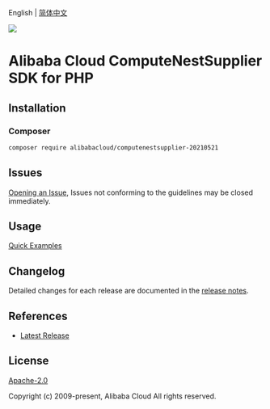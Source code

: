 English | [简体中文](README-CN.md)

![](https://aliyunsdk-pages.alicdn.com/icons/AlibabaCloud.svg)

# Alibaba Cloud ComputeNestSupplier SDK for PHP

## Installation

### Composer

```bash
composer require alibabacloud/computenestsupplier-20210521
```

## Issues

[Opening an Issue](https://github.com/aliyun/alibabacloud-php-sdk/issues/new), Issues not conforming to the guidelines may be closed immediately.

## Usage

[Quick Examples](https://github.com/aliyun/alibabacloud-php-sdk/blob/master/docs/0-Examples-EN.md#quick-examples)

## Changelog

Detailed changes for each release are documented in the [release notes](./ChangeLog.txt).

## References

* [Latest Release](https://github.com/aliyun/alibabacloud-php-sdk/)

## License

[Apache-2.0](http://www.apache.org/licenses/LICENSE-2.0)

Copyright (c) 2009-present, Alibaba Cloud All rights reserved.
